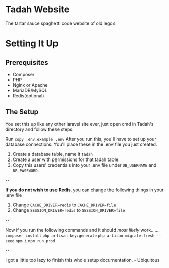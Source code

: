 # Tadah Website
The tartar sauce spaghetti code website of old legos.

# Setting It Up
## Prerequisites
- Composer
- PHP
- Nginx or Apache
- MariaDB/MySQL
- Redis(optional)

## The Setup
You set this up like any other laravel site ever, just open cmd in Tadah's directory and follow these steps.

Run `copy .env.example .env`
After you run this, you'll have to set up your database connections. You'll place these in the .env file you just created.
1. Create a database table, name it `tadah`
2. Create a user with permissions for that tadah table.
3. Copy this users' credentials into your .env file under `DB_USERNAME` and `DB_PASSWORD`.

--

**If you do not wish to use Redis**, you can change the following things in your .env file
1. Change `CACHE_DRIVER=redis` to `CACHE_DRIVER=file`
2. Change `SESSION_DRIVER=redis` to `SESSION_DRIVER=file`

--

Now if you run the following commands and it should *most likely* work.......
`composer install`
`php artisan key:generate`
`php artisan migrate:fresh --seed`
`npm i`
`npm run prod`

--

I got a little too lazy to finish this whole setup documentation. - Ubiquitous